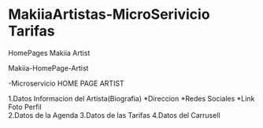 # MakiiaArtistas-MicroSerivicio Tarifas
HomePages Makiia Artist

Makiia-HomePage-Artist

-Microservicio  HOME PAGE ARTIST
  
  1.Datos Informacion del Artista(Biografia)
    *Direccion
    *Redes Sociales
    *Link Foto Perfil    
  2.Datos de la Agenda
  3.Datos de las Tarifas
  4.Datos del Carrusell
